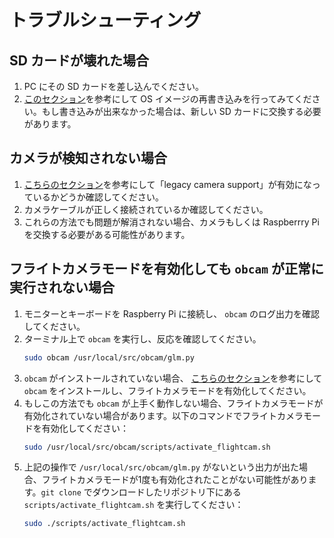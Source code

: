 # トラブルシューティング

## SD カードが壊れた場合

1. PC にその SD カードを差し込んでください。
2. [このセクション](./setup.md#os)を参考にして OS イメージの再書き込みを行ってみてください。もし書き込みが出来なかった場合は、新しい SD カードに交換する必要があります。

## カメラが検知されない場合

1. [こちらのセクション](./setup.md#legacy-camera-support)を参考にして「legacy camera support」が有効になっているかどうか確認してください。
2. カメラケーブルが正しく接続されているか確認してください。
3. これらの方法でも問題が解消されない場合、カメラもしくは Raspberrry Pi を交換する必要がある可能性があります。

## フライトカメラモードを有効化しても `obcam` が正常に実行されない場合

1. モニターとキーボードを Raspberry Pi に接続し、 `obcam` のログ出力を確認してください。
2. ターミナル上で `obcam` を実行し、反応を確認してください。
    ```bash
    sudo obcam /usr/local/src/obcam/glm.py
    ```
3. `obcam` がインストールされていない場合、 [こちらのセクション](./setup.md#_3)を参考にして `obcam` をインストールし、フライトカメラモードを有効化してください。
4. もしこの方法でも `obcam` が上手く動作しない場合、フライトカメラモードが有効化されていない場合があります。以下のコマンドでフライトカメラモードを有効化してください：
    ```bash
    sudo /usr/local/src/obcam/scripts/activate_flightcam.sh
    ```
5. 上記の操作で `/usr/local/src/obcam/glm.py` がないという出力が出た場合、フライトカメラモードが1度も有効化されたことがない可能性があります。`git clone` でダウンロードしたリポジトリ下にある `scripts/activate_flightcam.sh` を実行してください：
    ```bash
    sudo ./scripts/activate_flightcam.sh
    ```
